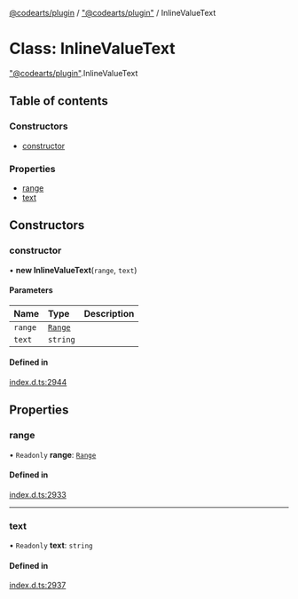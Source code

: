 [@codearts/plugin](../README.md) / ["@codearts/plugin"](../modules/_codearts_plugin_.md) / InlineValueText

# Class: InlineValueText

["@codearts/plugin"](../modules/_codearts_plugin_.md).InlineValueText

## Table of contents

### Constructors

- [constructor](codearts_plugin_.InlineValueText.md#constructor)

### Properties

- [range](codearts_plugin_.InlineValueText.md#range)
- [text](codearts_plugin_.InlineValueText.md#text)

## Constructors

### constructor

• **new InlineValueText**(`range`, `text`)

#### Parameters

| Name | Type | Description |
| :------ | :------ | :------ |
| `range` | [`Range`](codearts_plugin_.Range.md) |  |
| `text` | `string` |  |

#### Defined in

[index.d.ts:2944](https://github.com/huaweicloud/cloudide-plugin-api/blob/84e382d/index.d.ts#L2944)

## Properties

### range

• `Readonly` **range**: [`Range`](codearts_plugin_.Range.md)

#### Defined in

[index.d.ts:2933](https://github.com/huaweicloud/cloudide-plugin-api/blob/84e382d/index.d.ts#L2933)

___

### text

• `Readonly` **text**: `string`

#### Defined in

[index.d.ts:2937](https://github.com/huaweicloud/cloudide-plugin-api/blob/84e382d/index.d.ts#L2937)
